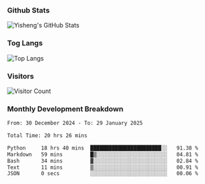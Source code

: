### Github Stats
![Yisheng's GitHub Stats](https://github-readme-stats-9qabuvhk1-gongyisheng.vercel.app/api?username=gongyisheng&count_private=true&show_icons=true)
### Tog Langs
![Top Langs](https://github-readme-stats-9qabuvhk1-gongyisheng.vercel.app/api/top-langs/?username=gongyisheng&layout=compact)
### Visitors
![Visitor Count](https://profile-counter.glitch.me/gongyisheng/count.svg)
### Monthly Development Breakdown
<!--START_SECTION:waka-->

```txt
From: 30 December 2024 - To: 29 January 2025

Total Time: 20 hrs 26 mins

Python     18 hrs 40 mins  ███████████████████████░░   91.38 %
Markdown   59 mins         █▒░░░░░░░░░░░░░░░░░░░░░░░   04.81 %
Bash       34 mins         ▓░░░░░░░░░░░░░░░░░░░░░░░░   02.84 %
Text       11 mins         ▒░░░░░░░░░░░░░░░░░░░░░░░░   00.91 %
JSON       0 secs          ░░░░░░░░░░░░░░░░░░░░░░░░░   00.06 %
```

<!--END_SECTION:waka-->
